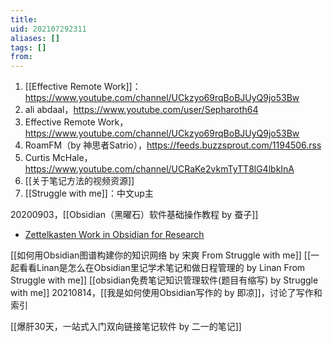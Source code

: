 ```yaml
---
title: 
uid: 202107292311
aliases: []
tags: []
from: 
---
```

1. [[Effective Remote Work]]：https://www.youtube.com/channel/UCkzyo69rqBoBJUyQ9jo53Bw
2. ali abdaal，https://www.youtube.com/user/Sepharoth64
3. Effective Remote Work，https://www.youtube.com/channel/UCkzyo69rqBoBJUyQ9jo53Bw
4. RoamFM（by 神思者Satrio），https://feeds.buzzsprout.com/1194506.rss
5. Curtis McHale，https://www.youtube.com/channel/UCRaKe2vkmTyTT8lG4lbkInA
6. [[关于笔记方法的视频资源]]
7. [[Struggle with me]]：中文up主

20200903，[[Obsidian（黑曜石）软件基础操作教程 by 蚕子]]



- [Zettelkasten Work in Obsidian for Research](https://www.youtube.com/watch?v=rNMMwaKgz18)


[[如何用Obsidian图谱构建你的知识网络 by 宋爽 From Struggle with me]]
[[一起看看Linan是怎么在Obsidian里记学术笔记和做日程管理的 by Linan From Struggle with me]]
[[obsidian免费笔记知识管理软件(题目有缩写) by Struggle with me]]
20210814，[[我是如何使用Obsidian写作的 by 即凉]]，讨论了写作和索引

[[爆肝30天，一站式入门双向链接笔记软件 by 二一的笔记]]